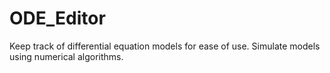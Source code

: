 # ODE_Editor
Keep track of differential equation models for ease of use. Simulate models using numerical algorithms.
